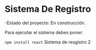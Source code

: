 <h1>Sistema De Registro</h1>

-Estado del proyecto: En construcción.

Para ejecutar el sistema debes poner:

```npm install react```
Sistema de resgistro 2
